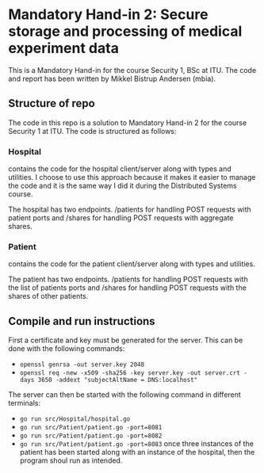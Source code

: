# Mandatory Hand-in 2: Secure storage and processing of medical experiment data

This is a Mandatory Hand-in for the course Security 1, BSc at ITU.
The code and report has been written by Mikkel Bistrup Andersen (mbia).

## Structure of repo
The code in this repo is a solution to Mandatory Hand-in 2 for the course Security 1 at ITU. The code is structured as follows:

### Hospital
contains the code for the hospital client/server along with types and utilities. I choose to use this approach because it makes it easier to manage the code and it is the same way I did it during the Distributed Systems course.

The hospital has two endpoints. /patients for handling POST requests with patient ports and /shares for handling POST requests with aggregate shares.

### Patient
contains the code for the patient client/server along with types and utilities.

The patient has two endpoints. /patients for handling POST requests with the list of patients ports and /shares for handling POST requests with the shares of other patients.

## Compile and run instructions
First a certificate and key must be generated for the server. This can be done with the following commands:
- `openssl genrsa -out server.key 2048`
- `openssl req -new -x509 -sha256 -key server.key -out server.crt -days 3650 -addext "subjectAltName = DNS:localhost"`

The server can then be started with the following command in different terminals:
- `go run src/Hospital/hospital.go`
- `go run src/Patient/patient.go -port=8081`
- `go run src/Patient/patient.go -port=8082`
- `go run src/Patient/patient.go -port=8083`
once three instances of the patient has been started along with an instance of the hospital, then the program shoul run as intended.